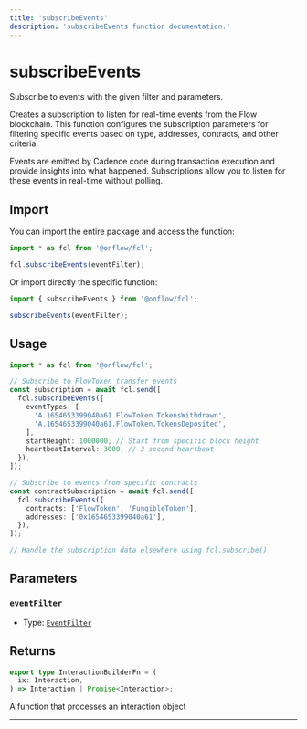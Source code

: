 ```yaml
---
title: 'subscribeEvents'
description: 'subscribeEvents function documentation.'
---
```


<!-- THIS DOCUMENT IS AUTO-GENERATED FROM [onflow/fcl/../sdk/src/build/cadence/build-subscribe-events.ts](https://github.com/onflow/fcl-js/tree/master/packages/fcl/../sdk/src/build/cadence/build-subscribe-events.ts). DO NOT EDIT MANUALLY -->

# subscribeEvents

Subscribe to events with the given filter and parameters.

Creates a subscription to listen for real-time events from the Flow blockchain. This function configures
the subscription parameters for filtering specific events based on type, addresses, contracts, and other criteria.

Events are emitted by Cadence code during transaction execution and provide insights into what happened.
Subscriptions allow you to listen for these events in real-time without polling.

## Import

You can import the entire package and access the function:

```typescript
import * as fcl from '@onflow/fcl';

fcl.subscribeEvents(eventFilter);
```

Or import directly the specific function:

```typescript
import { subscribeEvents } from '@onflow/fcl';

subscribeEvents(eventFilter);
```

## Usage

```typescript
import * as fcl from '@onflow/fcl';

// Subscribe to FlowToken transfer events
const subscription = await fcl.send([
  fcl.subscribeEvents({
    eventTypes: [
      'A.1654653399040a61.FlowToken.TokensWithdrawn',
      'A.1654653399040a61.FlowToken.TokensDeposited',
    ],
    startHeight: 1000000, // Start from specific block height
    heartbeatInterval: 3000, // 3 second heartbeat
  }),
]);

// Subscribe to events from specific contracts
const contractSubscription = await fcl.send([
  fcl.subscribeEvents({
    contracts: ['FlowToken', 'FungibleToken'],
    addresses: ['0x1654653399040a61'],
  }),
]);

// Handle the subscription data elsewhere using fcl.subscribe()
```

## Parameters

### `eventFilter`

- Type: [`EventFilter`](../types#eventfilter)

## Returns

```typescript
export type InteractionBuilderFn = (
  ix: Interaction,
) => Interaction | Promise<Interaction>;
```

A function that processes an interaction object

---
